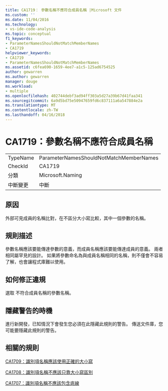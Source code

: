 ```yaml
---
title: CA1719： 參數名稱不應符合成員名稱 |Microsoft 文件
ms.custom: ''
ms.date: 11/04/2016
ms.technology:
- vs-ide-code-analysis
ms.topic: conceptual
f1_keywords:
- ParameterNamesShouldNotMatchMemberNames
- CA1719
helpviewer_keywords:
- CA1719
- ParameterNamesShouldNotMatchMemberNames
ms.assetid: c6fea690-1659-4ee7-a1c5-125ad6754525
author: gewarren
ms.author: gewarren
manager: douge
ms.workload:
- multiple
ms.openlocfilehash: 402744debf3ad94ff303a5d27a39b67d41faa341
ms.sourcegitcommit: 6a9d5bd75e50947659fd6c837111a6a547884e2a
ms.translationtype: MT
ms.contentlocale: zh-TW
ms.lasthandoff: 04/16/2018
---
```

# <a name="ca1719-parameter-names-should-not-match-member-names"></a>CA1719：參數名稱不應符合成員名稱
|||  
|-|-|  
|TypeName|ParameterNamesShouldNotMatchMemberNames|  
|CheckId|CA1719|  
|分類|Microsoft.Naming|  
|中斷變更|中斷|  
  
## <a name="cause"></a>原因  
 外部可見成員的名稱比對，在不區分大小寫比較，其中一個參數的名稱。  
  
## <a name="rule-description"></a>規則描述  
 參數名稱應該要能傳達參數的意義，而成員名稱應該要能傳達成員的意義。 兩者相同屬罕見的設計。 如果將參數命名為與成員名稱相同的名稱，則不僅會不容易了解，也會讓程式庫難以使用。  
  
## <a name="how-to-fix-violations"></a>如何修正違規  
 選取 不符合成員名稱的參數名稱。  
  
## <a name="when-to-suppress-warnings"></a>隱藏警告的時機  
 進行新開發，已知情況下會發生您必須在此隱藏此規則的警告。 傳送文件庫，您可能要隱藏此規則的警告。  
  
## <a name="related-rules"></a>相關的規則  
 [CA1709：識別項名稱應該使用正確的大小寫](../code-quality/ca1709-identifiers-should-be-cased-correctly.md)  
  
 [CA1708：識別項名稱不應該只靠大小寫區別](../code-quality/ca1708-identifiers-should-differ-by-more-than-case.md)  
  
 [CA1707：識別項名稱不應該包含底線](../code-quality/ca1707-identifiers-should-not-contain-underscores.md)